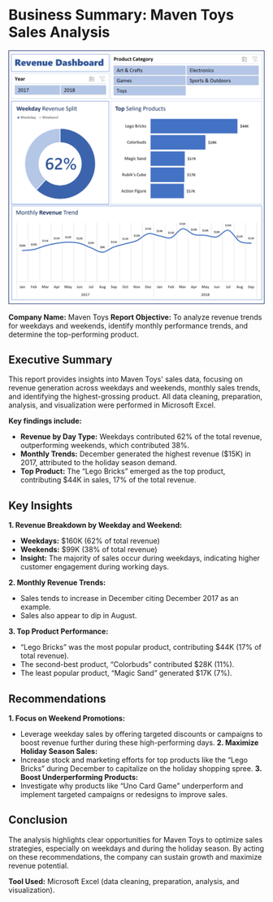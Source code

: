 # Business Summary: Maven Toys Sales Analysis
![Alt text](revenue_dashboard.png)

**Company Name:** Maven Toys
**Report Objective:** To analyze revenue trends for weekdays and weekends, identify monthly performance trends, and determine the top-performing product.

## Executive Summary

This report provides insights into Maven Toys' sales data, focusing on revenue generation across weekdays and weekends, monthly sales trends, and identifying the highest-grossing product. All data cleaning, preparation, analysis, and visualization were performed in Microsoft Excel.

**Key findings include:**
 - **Revenue by Day Type:** Weekdays contributed 62% of the total revenue, outperforming weekends, which contributed 38%.
 - **Monthly Trends:** December generated the highest revenue ($15K) in 2017, attributed to the holiday season demand.
 - **Top Product:** The “Lego Bricks” emerged as the top product, contributing $44K in sales, 17% of the total revenue.

## Key Insights
**1. Revenue Breakdown by Weekday and Weekend:**
 - **Weekdays:** $160K (62% of total revenue)
 - **Weekends:** $99K (38% of total revenue)
 - **Insight:** The majority of sales occur during weekdays, indicating higher customer engagement during working days.
   
**2. Monthly Revenue Trends:**
 - Sales tends to increase in December citing December 2017 as an example.
 - Sales also appear to dip in August.

**3. Top Product Performance:**
 - “Lego Bricks” was the most popular product, contributing $44K (17% of total revenue).
 - The second-best product, “Colorbuds” contributed $28K (11%).
 - The least popular product, “Magic Sand” generated $17K (7%).

## Recommendations
**1. Focus on Weekend Promotions:**
 - Leverage weekday sales by offering targeted discounts or campaigns to boost revenue further during these high-performing days.
**2. Maximize Holiday Season Sales:**
 - Increase stock and marketing efforts for top products like the “Lego Bricks” during December to capitalize on the holiday shopping spree.
**3. Boost Underperforming Products:**
 - Investigate why products like “Uno Card Game” underperform and implement targeted campaigns or redesigns to improve sales.

## Conclusion
The analysis highlights clear opportunities for Maven Toys to optimize sales strategies, especially on weekdays and during the holiday season. By acting on these recommendations, the company can sustain growth and maximize revenue potential.

**Tool Used:** Microsoft Excel (data cleaning, preparation, analysis, and visualization).

